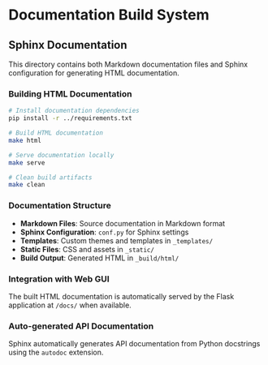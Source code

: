 # Documentation Build System

## Sphinx Documentation

This directory contains both Markdown documentation files and Sphinx configuration for generating HTML documentation.

### Building HTML Documentation

```bash
# Install documentation dependencies
pip install -r ../requirements.txt

# Build HTML documentation
make html

# Serve documentation locally
make serve

# Clean build artifacts
make clean
```

### Documentation Structure

- **Markdown Files**: Source documentation in Markdown format
- **Sphinx Configuration**: `conf.py` for Sphinx settings
- **Templates**: Custom themes and templates in `_templates/`
- **Static Files**: CSS and assets in `_static/`
- **Build Output**: Generated HTML in `_build/html/`

### Integration with Web GUI

The built HTML documentation is automatically served by the Flask application at `/docs/` when available.

### Auto-generated API Documentation

Sphinx automatically generates API documentation from Python docstrings using the `autodoc` extension.
